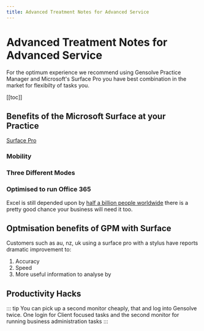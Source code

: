 ```yaml
---
title: Advanced Treatment Notes for Advanced Service
---
```


# Advanced Treatment Notes for Advanced Service

For the optimum experience we recommend using Gensolve Practice Manager and Microsoft's Surface Pro you have best combination in the market for flexibilty of tasks you.

[[toc]]

## Benefits of the Microsoft Surface at your Practice

[Surface Pro](https://www.currys.co.uk/gbuk/computing/laptops/laptops/microsoft-10-surface-go-64-gb-silver-10183713-pdt.html)

### Mobility

### Three Different Modes

### Optimised to run Office 365

Excel is still depended upon by [half a billion people worldwide](https://irishtechnews.ie/seven-reasons-why-excel-is-still-used-by-half-a-billion-people-worldwide/) there is a pretty good chance your business will need it too.

## Optmisation benefits of GPM with Surface

Customers such as au, nz, uk using a surface pro with a stylus have reports dramatic improvement to:

1. Accuracy
2. Speed
3. More useful information to analyse by

## Productivity Hacks

::: tip
You can pick up a second monitor cheaply, that and log into Gensolve twice. One login for Client focused tasks and the second monitor for running business administration tasks
:::
